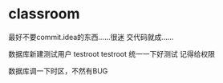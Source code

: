 # classroom
最好不要commit.idea的东西……很迷
交代码就成……

数据库新建测试用户
testroot
testroot
统一一下好测试
记得给权限

数据库调一下时区，不然有BUG

